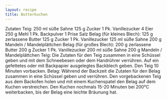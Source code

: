 ```yaml
---
layout: recipe
title: Butterkuchen
---
```


Zutaten
Teig:
250 ml süße Sahne
125 g Zucker
1 Pk. Vanillezucker
4 Eier
250 g Mehl
1 Pk. Backpulver
1 Prise Salz
Belag (für kleines Blech):
125 g zerlassene Butter
125 g Zucker
1 Pk. Vanillezucker
125 ml süße Sahne
200 g Mandeln / Mandelplättchen
Belag (für großes Blech):
200 g zerlassene Butter
200 g Zucker
1 Pk. Vanillezucker
200 ml süße Sahne
200 g Mandeln / Mandelplättchen
Teig:
Die Zutaten für den Teig zusammen in eine Schüssel geben und mit dem Schneebesen oder dem Handrührer verrühren. Auf ein gefettetes oder mit Backpapier ausgelegtes Backblech geben. Den Teig 10 Minuten vorbacken.
Belag:
Während der Backzeit die Zutaten für den Belag zusammen in eine Schüssel geben und verrühren. Den vorgebackenen Teig aus dem Backofen holen und mit einem Kuchenspatel den Belag auf dem Kuchen verstreichen.
Den Kuchen nochmals 15-20 Minuten bei 200°C weiterbacken, bis der Belag eine leichte Bräunung hat.
